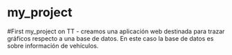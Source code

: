 # my_project
#First my_project on TT - creamos una aplicación web destinada para trazar gráficos respecto a una base de datos. En este caso la base de datos es sobre información de vehículos.
